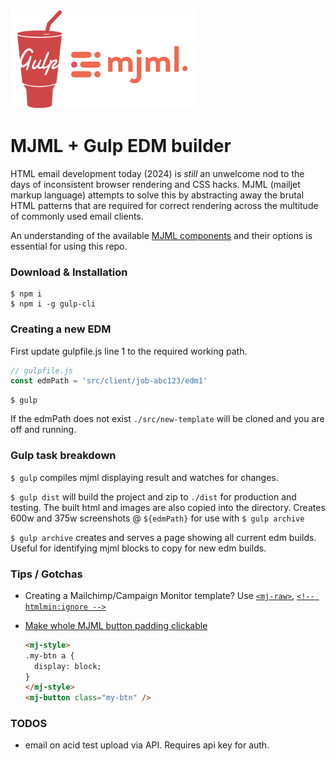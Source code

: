 ![](logo.png)

MJML + Gulp EDM builder
=======================================

HTML email development today (2024) is _still_ an unwelcome nod to the days of inconsistent browser rendering and CSS hacks. MJML (mailjet markup language) attempts to solve this by abstracting away the brutal HTML patterns that are required for correct rendering across the multitude of commonly used email clients.

An understanding of the available [MJML components](https://documentation.mjml.io/#standard-body-components) and their options is essential for using this repo.

### Download & Installation

```shell 
$ npm i
$ npm i -g gulp-cli
```

### Creating a new EDM

First update gulpfile.js line 1 to the required working path.
```js
// gulpfile.js
const edmPath = 'src/client/job-abc123/edm1'
```
```shell
$ gulp
```
If the edmPath does not exist `./src/new-template` will be cloned and you are off and running.

### Gulp task breakdown

`$ gulp` compiles mjml displaying result and watches for changes. 

`$ gulp dist` will build the project and zip to `./dist` for production and testing. The built html and images are also copied into the directory. Creates 600w and 375w screenshots @ `${edmPath}` for use with `$ gulp archive`  

`$ gulp archive` creates and serves a page showing all current edm builds. Useful for identifying mjml blocks to copy for new edm builds.

### Tips / Gotchas
- Creating a Mailchimp/Campaign Monitor template? Use [`<mj-raw>`](https://documentation.mjml.io/#mj-raw), [`<!-- htmlmin:ignore -->`](https://documentation.mjml.io/#mj-raw)
- [Make whole MJML button padding clickable](https://stackoverflow.com/questions/61601793/mjml-clickable-button-not-just-the-text-inside-the-button)  

  ```html
  <mj-style>
  .my-btn a {
    display: block;
  }
  </mj-style>
  <mj-button class="my-btn" />
  ```

### TODOS

* email on acid test upload via API. Requires api key for auth.